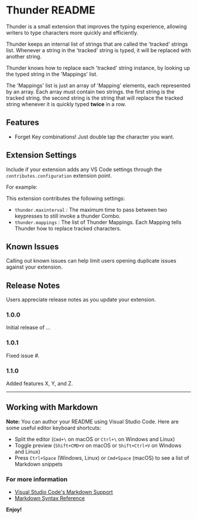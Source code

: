# Thunder README

Thunder is a small extension that improves the typing experience, allowing writers to type characters more quickly and efficiently.

Thunder keeps an internal list of strings that are called the 'tracked' strings list. Whenever a string in the 'tracked' string is typed, it will be replaced with another string.

Thunder knows how to replace each 'tracked' string instance, by looking up the typed string in the 'Mappings' list. 

The 'Mappings' list is just an array of 'Mapping' elements, each represented by an array.
Each array must contain two strings. the first string is the tracked string. the second string is the string that will replace the tracked string whenever it is quickly typed **twice** in a row.

## Features

- Forget Key combinations! Just double tap the character you want.


## Extension Settings

Include if your extension adds any VS Code settings through the `contributes.configuration` extension point.

For example:

This extension contributes the following settings:

* `thunder.maxinterval` : The maximum time to pass between two keypresses to still invoke a thunder Combo.
* `thunder.mappings` : The list of Thunder Mappings. Each Mapping tells Thunder how to replace tracked characters.

## Known Issues

Calling out known issues can help limit users opening duplicate issues against your extension.

## Release Notes

Users appreciate release notes as you update your extension.

### 1.0.0

Initial release of ...

### 1.0.1

Fixed issue #.

### 1.1.0

Added features X, Y, and Z.

-----------------------------------------------------------------------------------------------------------

## Working with Markdown

**Note:** You can author your README using Visual Studio Code.  Here are some useful editor keyboard shortcuts:

* Split the editor (`Cmd+\` on macOS or `Ctrl+\` on Windows and Linux)
* Toggle preview (`Shift+CMD+V` on macOS or `Shift+Ctrl+V` on Windows and Linux)
* Press `Ctrl+Space` (Windows, Linux) or `Cmd+Space` (macOS) to see a list of Markdown snippets

### For more information

* [Visual Studio Code's Markdown Support](http://code.visualstudio.com/docs/languages/markdown)
* [Markdown Syntax Reference](https://help.github.com/articles/markdown-basics/)

**Enjoy!**
